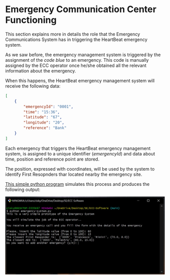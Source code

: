 # Emergency Communication Center Functioning

This section explains more in details the role that the Emergency Communications System has in triggering the HeartBeat emergency system.

As we saw before, the emergency management system is triggered by the assignment of the *code blue* to an emergency.
This code is manually assigned by the ECC operator once he/she obtained all the relevant information about the emergency.

When this happens, the HeartBeat emergency management system will receive the following data:

```json
[
    {
        "emergencyId": "0001",
        "time": "15:36",
        "latitude": "67",
        "longitude": "20",
        "reference": "Bank"
    }
]

```
Each emergency that triggers the HeartBeat emergency management system, is assigned to a unique identifier (*emergencyId*) and data about time, position and reference point are stored.

The position, expressed with coordinates, will be used by the system to identify First Resopnders thar located nearby the emergency site.

[This simple python program](https://github.com/HeartBeat-SE/ECC-Software) simulates this process and produces the following output:

![](python-output.jpg)